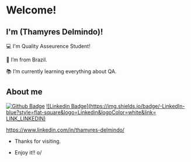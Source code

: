 # Welcome!

 

## I'm (Thamyres Delmindo)!

 

:computer: I'm Quality Asseurence Student!

:house_with_garden: I’m from Brazil.

:books: I’m currently learning everything about QA.
 


## About me

[![Github Badge](https://img.shields.io/badge/-Github-000?style=flat-square&logo=Github&logoColor=white&link=LINK_GIT)]([LINK_GIT](https://github.com/ThamyresDelmindo)])
[![Linkedin Badge](https://img.shields.io/badge/-LinkedIn-blue?style=flat-square&logo=Linkedin&logoColor=white&link= LINK_LINKEDIN)]( [LINK_LINKEDIN](https://www.linkedin.com/in/thamyres-delmindo/))


https://www.linkedin.com/in/thamyres-delmindo/

- Thanks for visiting.

- Enjoy it!! o/
